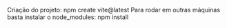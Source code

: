 Criação do projeto:
npm create vite@latest
Para rodar em outras máquinas basta instalar o node_modules:
npm install